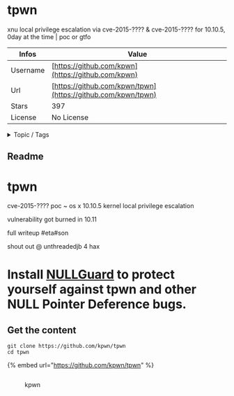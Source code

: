 # tpwn

xnu local privilege escalation via cve-2015-???? & cve-2015-???? for 10.10.5, 0day at the time | poc or gtfo

| Infos    | Value                                                              |
| -------- | -------------------------------------------------------------------|
| Username | [https://github.com/kpwn](https://github.com/kpwn) |
| Url      | [https://github.com/kpwn/tpwn](https://github.com/kpwn/tpwn)                                               |
| Stars    | 397                                                          |
| License  | No License                                                        |

<details>

<summary>Topic / Tags</summary>



</details>

## Readme

# tpwn
cve-2015-???? poc ~ os x 10.10.5 kernel local privilege escalation

vulnerability got burned in 10.11

full writeup #eta#son

shout out @ unthreadedjb 4 hax

# Install [NULLGuard](https://github.com/kpwn/NULLGuard) to protect yourself against tpwn and other NULL Pointer Deference bugs.



## Get the content

```
git clone https://github.com/kpwn/tpwn
cd tpwn
```

{% embed url="https://github.com/kpwn/tpwn" %}

<figure><img src="https://avatars.githubusercontent.com/u/1671686?v=4" alt=""><figcaption><p>kpwn</p></figcaption></figure>
